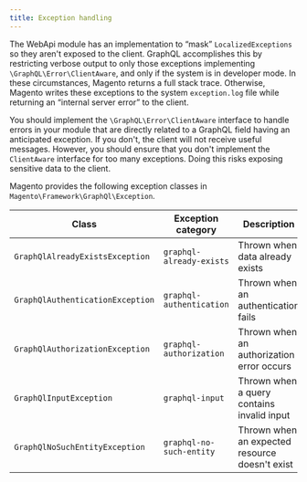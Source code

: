 ```yaml
---
title: Exception handling
---
```


The WebApi module has an implementation to “mask” `LocalizedExceptions` so they aren't exposed to the client. GraphQL accomplishes this by restricting verbose output to only those exceptions implementing `\GraphQL\Error\ClientAware`, and only if the system is in developer mode. In these circumstances, Magento returns a full stack trace. Otherwise, Magento writes these exceptions to the system `exception.log` file while returning an “internal server error” to the client.

You should implement the `\GraphQL\Error\ClientAware` interface to handle errors in your module that are directly related to a GraphQL field having an anticipated exception. If you don't, the client will not receive useful messages. However, you should ensure that you don't implement the `ClientAware` interface for too many exceptions. Doing this risks exposing sensitive data to the client.

Magento provides the following exception classes in `Magento\Framework\GraphQl\Exception`.

Class | Exception category | Description
--- | --- | ---
`GraphQlAlreadyExistsException` | `graphql-already-exists` | Thrown when data already exists
`GraphQlAuthenticationException` | `graphql-authentication` | Thrown when an authentication fails
`GraphQlAuthorizationException` | `graphql-authorization` | Thrown when an authorization error occurs
`GraphQlInputException` | `graphql-input` | Thrown when a query contains invalid input
`GraphQlNoSuchEntityException` | `graphql-no-such-entity` | Thrown when an expected resource doesn't exist
